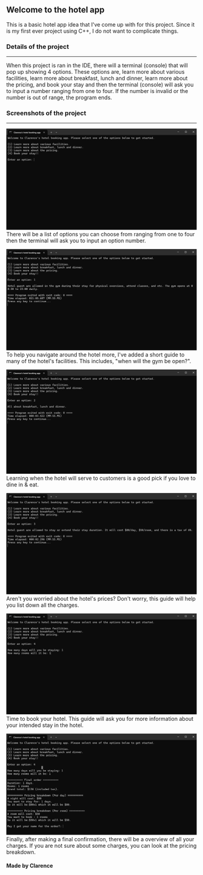 ## Welcome to the hotel app
This is a basic hotel app idea that I've come up with for this project. Since it is my first ever project using C++, I do not want to complicate things.

### Details of the project
---
When this project is ran in the IDE, there will a terminal (console) that will pop up showing 4 options. These options are, learn more about various facilities, learn more about breakfast, lunch and dinner, learn more about the pricing, and book your stay and then the terminal (console) will ask you to input a number ranging from one to four. If the number is invalid or the number is out of range, the program ends.

### Screenshots of the project
---
![](https://raw.githubusercontent.com/PositionV2024/Hotel-app/main/Screenshots/Screenshot%201.png)
There will be a list of options you can choose from ranging from one to four then the terminal will ask you to input an option number.

![Facilities' guide](https://raw.githubusercontent.com/PositionV2024/Hotel-app/main/Screenshots/Screenshot%202.png)
To help you navigate around the hotel more, I've added a short guide to many of the hotel's facilities. This includes, "when will the gym be open?".

![](https://raw.githubusercontent.com/PositionV2024/Hotel-app/main/Screenshots/Screenshot%203.png)
Learning when the hotel will serve to customers is a good pick if you love to dine in & eat.

![](https://raw.githubusercontent.com/PositionV2024/Hotel-app/main/Screenshots/Screenshot%204.png)
Aren't you worried about the hotel's prices? Don't worry, this guide will help you list down all the charges.

![](https://raw.githubusercontent.com/PositionV2024/Hotel-app/main/Screenshots/Screenshot%205.png)
Time to book your hotel. This guide will ask you for more information about your intended stay in the hotel.

![](https://raw.githubusercontent.com/PositionV2024/Hotel-app/main/Screenshots/Screenshot%206.png)
Finally, after making a final confirmation, there will be a overview of all your charges. If you are not sure about some charges, you can look at the pricing breakdown.
#### Made by Clarence
